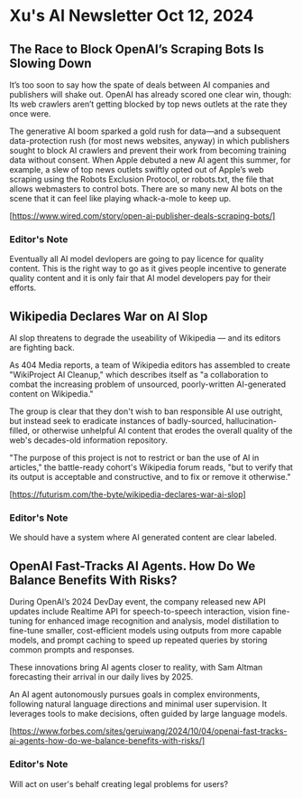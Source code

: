 # Xu's AI Newsletter Oct 12, 2024
## The Race to Block OpenAI’s Scraping Bots Is Slowing Down
It’s too soon to say how the spate of deals between AI companies and publishers will shake out. OpenAI has already scored one clear win, though: Its web crawlers aren’t getting blocked by top news outlets at the rate they once were.

The generative AI boom sparked a gold rush for data—and a subsequent data-protection rush (for most news websites, anyway) in which publishers sought to block AI crawlers and prevent their work from becoming training data without consent. When Apple debuted a new AI agent this summer, for example, a slew of top news outlets swiftly opted out of Apple’s web scraping using the Robots Exclusion Protocol, or robots.txt, the file that allows webmasters to control bots. There are so many new AI bots on the scene that it can feel like playing whack-a-mole to keep up.

[https://www.wired.com/story/open-ai-publisher-deals-scraping-bots/]

### Editor's Note
Eventually all AI model devlopers are going to pay licence for quality content. This is the right way to go as it gives people incentive to generate quality content and it is only fair that AI model developers pay for their efforts. 

## Wikipedia Declares War on AI Slop
AI slop threatens to degrade the useability of Wikipedia — and its editors are fighting back.

As 404 Media reports, a team of Wikipedia editors has assembled to create "WikiProject AI Cleanup," which describes itself as "a collaboration to combat the increasing problem of unsourced, poorly-written AI-generated content on Wikipedia."

The group is clear that they don't wish to ban responsible AI use outright, but instead seek to eradicate instances of badly-sourced, hallucination-filled,  or otherwise unhelpful AI content that erodes the overall quality of the web's decades-old information repository.

"The purpose of this project is not to restrict or ban the use of AI in articles," the battle-ready cohort's Wikipedia forum reads, "but to verify that its output is acceptable and constructive, and to fix or remove it otherwise."

[https://futurism.com/the-byte/wikipedia-declares-war-ai-slop]

### Editor's Note
We should have a system where AI generated content are clear labeled. 

## OpenAI Fast-Tracks AI Agents. How Do We Balance Benefits With Risks?
During OpenAI’s 2024 DevDay event, the company released new API updates include Realtime API for speech-to-speech interaction, vision fine-tuning for enhanced image recognition and analysis, model distillation to fine-tune smaller, cost-efficient models using outputs from more capable models, and prompt caching to speed up repeated queries by storing common prompts and responses.

These innovations bring AI agents closer to reality, with Sam Altman forecasting their arrival in our daily lives by 2025.

An AI agent autonomously pursues goals in complex environments, following natural language directions and minimal user supervision. It leverages tools to make decisions, often guided by large language models.

[https://www.forbes.com/sites/geruiwang/2024/10/04/openai-fast-tracks-ai-agents-how-do-we-balance-benefits-with-risks/]

### Editor's Note
Will act on user's behalf creating legal problems for users?